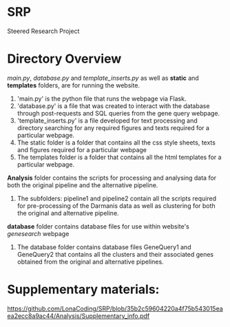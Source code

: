 # SRP
Steered Research Project

# Directory Overview
*main.py*, *database.py* and *template_inserts.py* as well as **static** and **templates** folders, are for running the website.
1. 'main.py' is the python file that runs the webpage via Flask. 
2. 'database.py' is a file that was created to interact with the database through post-requests and SQL queries from the gene query webpage. 
3. 'template_inserts.py' is a file developed for text processing and directory searching for any required figures and texts required for a particular webpage.
4. The static folder is a folder that contains all the css style sheets, texts and figures required for a particular webpage 
5. The templates folder is a folder that contains all the html templates for a particular webpage. 


**Analysis** folder contains the scripts for processing and analysing data for both the original pipeline and the alternative pipeline.
1. The subfolders: pipeline1 and pipeline2 contain all the scripts required for pre-processing of the Darmanis data as well as clustering for both the original and alternative pipeline.

**database** folder contains database files for use within website's *genesearch* webpage
1. The database folder contains database files GeneQuery1 and GeneQuery2 that contains all the clusters and their associated genes obtained from the original and alternative pipelines. 


# Supplementary materials:
https://github.com/LonaCoding/SRP/blob/35b2c59604220a4f75b543015eaea2ecc8a9ac44/Analysis/Supplementary_info.pdf
